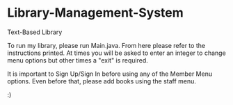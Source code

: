 # Library-Management-System
Text-Based Library

To run my library, please run Main.java. From here please refer to the instructions printed. At times
you will be asked to enter an integer to change menu options but other times a "exit" is required.

It is important to Sign Up/Sign In before using any of the Member Menu options. Even before that, please add books
using the staff menu.

:)
